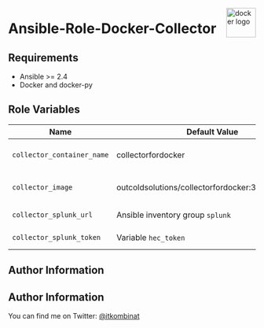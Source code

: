 <p><img src="http://1000logos.net/wp-content/uploads/2017/07/Logo-Docker-500x394.jpg" alt="docker logo" title="docker" align="right" height="60" /></p>

Ansible-Role-Docker-Collector
=========


Requirements
------------

 - Ansible >= 2.4
 - Docker and docker-py

Role Variables
--------------


| Name           | Default Value | Description                        |
| -------------- | ------------- | -----------------------------------|
| `collector_container_name` | collectorfordocker  | Name of the Container |
| `collector_image` | outcoldsolutions/collectorfordocker:3.0.93.180531 | Docker Image (incl.tag) |
| `collector_splunk_url` | Ansible inventory group `splunk` | Splunk Server URL|
| `collector_splunk_token` | Variable `hec_token` | HEC Token for Splunk|


Author Information
------------------

## Author Information

You can find me on Twitter: [@itkombinat](https://twitter.com/itkombinat)
